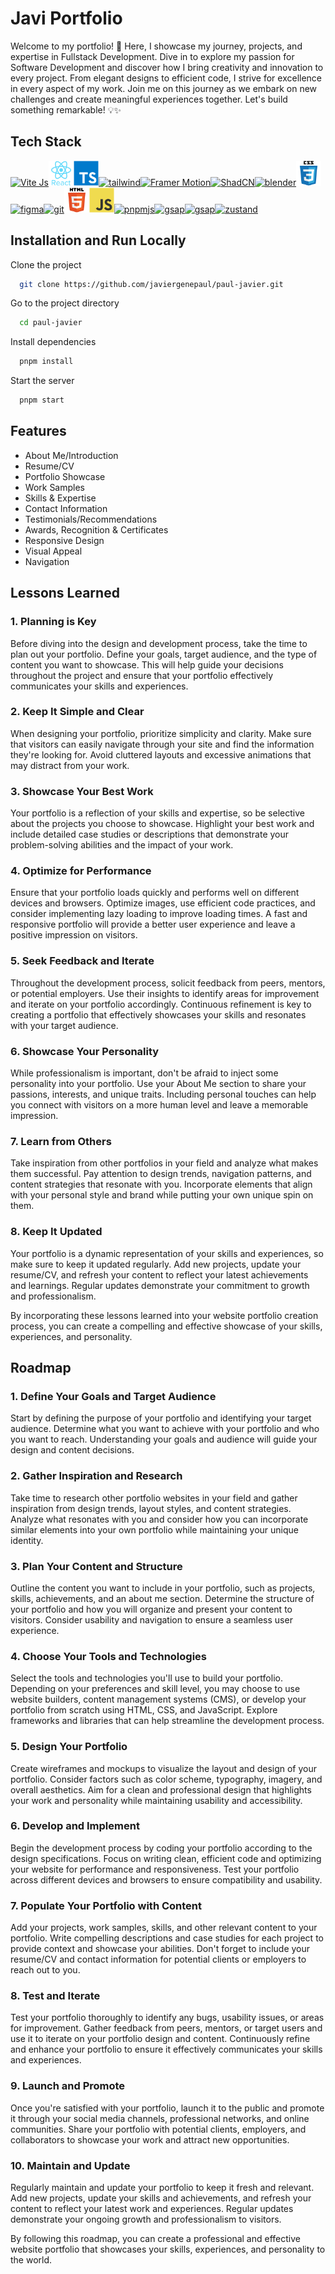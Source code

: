 
# Javi Portfolio

Welcome to my portfolio! 🚀 Here, I showcase my journey, projects, and expertise in Fullstack Development. Dive in to explore my passion for Software Development and discover how I bring creativity and innovation to every project. From elegant designs to efficient code, I strive for excellence in every aspect of my work. Join me on this journey as we embark on new challenges and create meaningful experiences together. Let's build something remarkable! 💡✨

## Tech Stack
<p align="left"><a href="https://vitejs.dev/" target="_blank" rel="noreferrer"><img src="https://upload.wikimedia.org/wikipedia/commons/f/f1/Vitejs-logo.svg" alt="Vite Js" width="40" height="40"/></a><a href="https://reactjs.org/" target="_blank" rel="noreferrer"><img src="https://raw.githubusercontent.com/devicons/devicon/master/icons/react/react-original-wordmark.svg" alt="react" width="40" height="40"/></a><a href="https://www.typescriptlang.org/" target="_blank" rel="noreferrer"><img src="https://raw.githubusercontent.com/devicons/devicon/master/icons/typescript/typescript-original.svg" alt="typescript" width="40" height="40"/></a><a href="https://tailwindcss.com/" target="_blank" rel="noreferrer"><img src="https://www.vectorlogo.zone/logos/tailwindcss/tailwindcss-icon.svg" alt="tailwind" width="40" height="40"/></a><a href="https://www.framer.com/motion/" target="_blank" rel="noreferrer"><img src="https://cdn.worldvectorlogo.com/logos/framer-motion.svg" alt="Framer Motion" width="40" height="40"/></a><a href="https://ui.shadcn.com/" target="_blank" rel="noreferrer"><img src="https://avatars.githubusercontent.com/u/139895814?s=200&v=4" alt="ShadCN" width="40" height="40"/></a><a href="https://www.blender.org/" target="_blank" rel="noreferrer"><img src="https://download.blender.org/branding/community/blender_community_badge_white.svg" alt="blender" width="40" height="40"/></a><a href="https://www.w3schools.com/css/" target="_blank" rel="noreferrer"><img src="https://raw.githubusercontent.com/devicons/devicon/master/icons/css3/css3-original-wordmark.svg" alt="css3" width="40" height="40"/></a><a href="https://www.figma.com/" target="_blank" rel="noreferrer"><img src="https://www.vectorlogo.zone/logos/figma/figma-icon.svg" alt="figma" width="40" height="40"/></a><a href="https://git-scm.com/" target="_blank" rel="noreferrer"><img src="https://www.vectorlogo.zone/logos/git-scm/git-scm-icon.svg" alt="git" width="40" height="40"/></a><a href="https://www.w3.org/html/" target="_blank" rel="noreferrer"><img src="https://raw.githubusercontent.com/devicons/devicon/master/icons/html5/html5-original-wordmark.svg" alt="html5" width="40" height="40"/></a><a href="https://developer.mozilla.org/en-US/docs/Web/JavaScript" target="_blank" rel="noreferrer"><img src="https://raw.githubusercontent.com/devicons/devicon/master/icons/javascript/javascript-original.svg" alt="javascript" width="40" height="40"/></a><a href="https://pnpm.io/" target="_blank" rel="noreferrer"><img src="https://encrypted-tbn0.gstatic.com/images?q=tbn:ANd9GcQFGdfm4TV8oBpvmwHUAZlLGFUocZu2BmQkI1Y4MtBSrw&s" alt="pnpmjs" width="40" height="40"/></a><a href="https://gsap.com/" target="_blank" rel="noreferrer"><img src="https://cdn.worldvectorlogo.com/logos/gsap-greensock.svg" alt="gsap" width="40" height="40"/></a><a href="https://threejs.org/" target="_blank" rel="noreferrer"><img src="https://global.discourse-cdn.com/standard17/uploads/threejs/optimized/2X/e/e4f86d2200d2d35c30f7b1494e96b9595ebc2751_2_744x750.png" alt="gsap" width="40" height="40"/><a href="https://zustand-demo.pmnd.rs/" target="_blank" rel="noreferrer"><img src="https://repository-images.githubusercontent.com/180328715/fca49300-e7f1-11ea-9f51-cfd949b31560" alt="zustand" width="70" height="40"/></a></p>
    
## Installation and Run Locally

Clone the project

```bash
  git clone https://github.com/javiergenepaul/paul-javier.git
```

Go to the project directory

```bash
  cd paul-javier
```

Install dependencies

```bash
  pnpm install
```

Start the server

```bash
  pnpm start
```
## Features

- About Me/Introduction
- Resume/CV
- Portfolio Showcase
- Work Samples
- Skills & Expertise
- Contact Information
- Testimonials/Recommendations
- Awards, Recognition & Certificates
- Responsive Design
- Visual Appeal
- Navigation

## Lessons Learned

### 1. Planning is Key
Before diving into the design and development process, take the time to plan out your portfolio. Define your goals, target audience, and the type of content you want to showcase. This will help guide your decisions throughout the project and ensure that your portfolio effectively communicates your skills and experiences.

### 2. Keep It Simple and Clear
When designing your portfolio, prioritize simplicity and clarity. Make sure that visitors can easily navigate through your site and find the information they're looking for. Avoid cluttered layouts and excessive animations that may distract from your work.

### 3. Showcase Your Best Work
Your portfolio is a reflection of your skills and expertise, so be selective about the projects you choose to showcase. Highlight your best work and include detailed case studies or descriptions that demonstrate your problem-solving abilities and the impact of your work.

### 4. Optimize for Performance
Ensure that your portfolio loads quickly and performs well on different devices and browsers. Optimize images, use efficient code practices, and consider implementing lazy loading to improve loading times. A fast and responsive portfolio will provide a better user experience and leave a positive impression on visitors.

### 5. Seek Feedback and Iterate
Throughout the development process, solicit feedback from peers, mentors, or potential employers. Use their insights to identify areas for improvement and iterate on your portfolio accordingly. Continuous refinement is key to creating a portfolio that effectively showcases your skills and resonates with your target audience.

### 6. Showcase Your Personality
While professionalism is important, don't be afraid to inject some personality into your portfolio. Use your About Me section to share your passions, interests, and unique traits. Including personal touches can help you connect with visitors on a more human level and leave a memorable impression.

### 7. Learn from Others
Take inspiration from other portfolios in your field and analyze what makes them successful. Pay attention to design trends, navigation patterns, and content strategies that resonate with you. Incorporate elements that align with your personal style and brand while putting your own unique spin on them.

### 8. Keep It Updated
Your portfolio is a dynamic representation of your skills and experiences, so make sure to keep it updated regularly. Add new projects, update your resume/CV, and refresh your content to reflect your latest achievements and learnings. Regular updates demonstrate your commitment to growth and professionalism.

By incorporating these lessons learned into your website portfolio creation process, you can create a compelling and effective showcase of your skills, experiences, and personality.

## Roadmap

### 1. Define Your Goals and Target Audience
Start by defining the purpose of your portfolio and identifying your target audience. Determine what you want to achieve with your portfolio and who you want to reach. Understanding your goals and audience will guide your design and content decisions.

### 2. Gather Inspiration and Research
Take time to research other portfolio websites in your field and gather inspiration from design trends, layout styles, and content strategies. Analyze what resonates with you and consider how you can incorporate similar elements into your own portfolio while maintaining your unique identity.

### 3. Plan Your Content and Structure
Outline the content you want to include in your portfolio, such as projects, skills, achievements, and an about me section. Determine the structure of your portfolio and how you will organize and present your content to visitors. Consider usability and navigation to ensure a seamless user experience.

### 4. Choose Your Tools and Technologies
Select the tools and technologies you'll use to build your portfolio. Depending on your preferences and skill level, you may choose to use website builders, content management systems (CMS), or develop your portfolio from scratch using HTML, CSS, and JavaScript. Explore frameworks and libraries that can help streamline the development process.

### 5. Design Your Portfolio
Create wireframes and mockups to visualize the layout and design of your portfolio. Consider factors such as color scheme, typography, imagery, and overall aesthetics. Aim for a clean and professional design that highlights your work and personality while maintaining usability and accessibility.

### 6. Develop and Implement
Begin the development process by coding your portfolio according to the design specifications. Focus on writing clean, efficient code and optimizing your website for performance and responsiveness. Test your portfolio across different devices and browsers to ensure compatibility and usability.

### 7. Populate Your Portfolio with Content
Add your projects, work samples, skills, and other relevant content to your portfolio. Write compelling descriptions and case studies for each project to provide context and showcase your abilities. Don't forget to include your resume/CV and contact information for potential clients or employers to reach out to you.

### 8. Test and Iterate
Test your portfolio thoroughly to identify any bugs, usability issues, or areas for improvement. Gather feedback from peers, mentors, or target users and use it to iterate on your portfolio design and content. Continuously refine and enhance your portfolio to ensure it effectively communicates your skills and experiences.

### 9. Launch and Promote
Once you're satisfied with your portfolio, launch it to the public and promote it through your social media channels, professional networks, and online communities. Share your portfolio with potential clients, employers, and collaborators to showcase your work and attract new opportunities.

### 10. Maintain and Update
Regularly maintain and update your portfolio to keep it fresh and relevant. Add new projects, update your skills and achievements, and refresh your content to reflect your latest work and experiences. Regular updates demonstrate your ongoing growth and professionalism to visitors.

By following this roadmap, you can create a professional and effective website portfolio that showcases your skills, experiences, and personality to the world.

